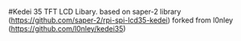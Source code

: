 #Kedei 35 TFT LCD Libary. 
based on saper-2 library (https://github.com/saper-2/rpi-spi-lcd35-kedei)
forked from l0nley (https://github.com/l0nley/kedei35)
